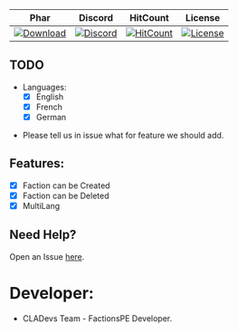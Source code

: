 | Phar | Discord | HitCount | License |
| :---: | :---: | :---: | :---: |
 [![Download](https://img.shields.io/badge/download-latest-blue.svg)](https://poggit.pmmp.io/ci/CLADevs/FactionsPE/~) | [![Discord](https://camo.githubusercontent.com/455152269a0ed38255ed15e375084d4dd08e0c98/68747470733a2f2f696d672e736869656c64732e696f2f62616467652f636861742d6f6e253230646973636f72642d3732383944412e737667)](https://discord.gg/V5CYfWd) | [![HitCount](http://hits.dwyl.io/CLADevs/FactionsPE.svg)](http://hits.dwyl.io/CLADevs/FactionsPE) | [![License](https://img.shields.io/github/license/CLADevs/FactionsPE.svg?label=License)](LICENSE)
 
## TODO

- Languages:
  - [x] English
  - [x] French
  - [x] German

* Please tell us in issue what for feature we should add.

## Features:

- [x] Faction can be Created
- [x] Faction can be Deleted
- [x] MultiLang

 ## Need Help?
 
  Open an Issue [here](https://github.com/CLADevs/FactionsPE/issues/new).
  
 # Developer:
 
 * CLADevs Team - FactionsPE Developer.
